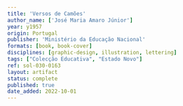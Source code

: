 ```yaml
---
title: 'Versos de Camões'
author_name: ['José Maria Amaro Júnior']
year: y1957
origin: Portugal
publisher: 'Ministério da Educação Nacional'
formats: [book, book-cover]
disciplines: [graphic-design, illustration, lettering]
tags: ["Colecção Educativa", "Estado Novo"]
ref: sol-030-0163
layout: artifact
status: complete
published: true
date_added: 2022-10-01
---
```

